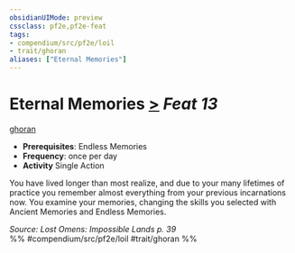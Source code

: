 ```yaml
---
obsidianUIMode: preview
cssclass: pf2e,pf2e-feat
tags:
- compendium/src/pf2e/loil
- trait/ghoran
aliases: ["Eternal Memories"]
---
```

# Eternal Memories  [>](/rules/core-rulebook/chapter-9-playing-the-game.md#Actions "Single Action") *Feat 13*  
[ghoran](/rules/traits/ghoran-loil.md)  

- **Prerequisites**: Endless Memories
- **Frequency**: once per day
- **Activity** Single Action

You have lived longer than most realize, and due to your many lifetimes of practice you remember almost everything from your previous incarnations now. You examine your memories, changing the skills you selected with Ancient Memories and Endless Memories.

*Source: Lost Omens: Impossible Lands p. 39*  
%% #compendium/src/pf2e/loil #trait/ghoran %%